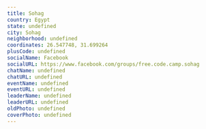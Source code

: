 ```yaml
---
title: Sohag
country: Egypt
state: undefined
city: Sohag
neighborhood: undefined
coordinates: 26.547748, 31.699264
plusCode: undefined
socialName: Facebook
socialURL: https://www.facebook.com/groups/free.code.camp.sohag
chatName: undefined
chatURL: undefined
eventName: undefined
eventURL: undefined
leaderName: undefined
leaderURL: undefined
oldPhoto: undefined
coverPhoto: undefined
---
```


